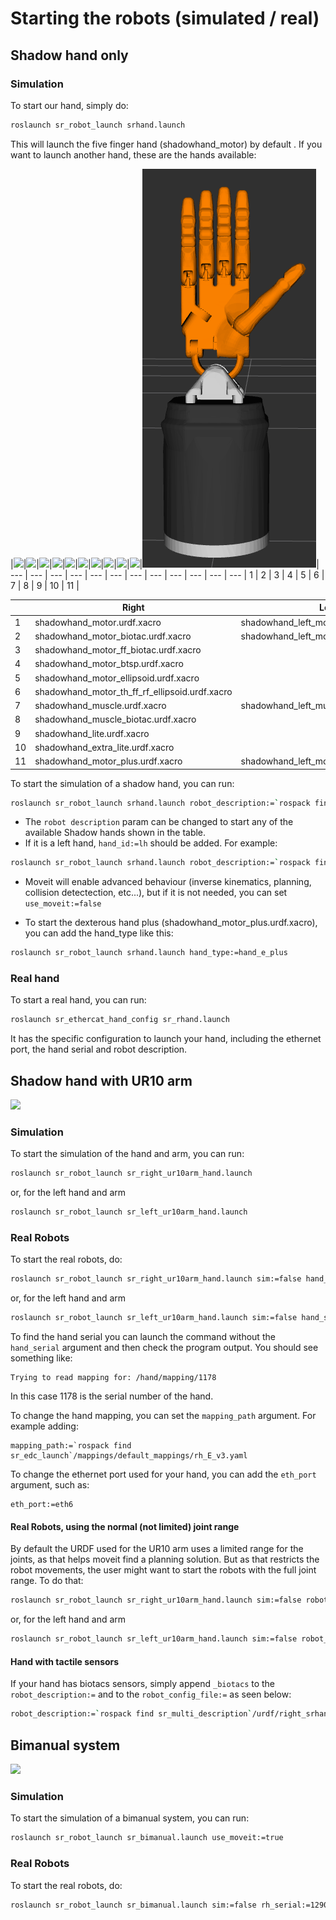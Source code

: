 # Starting the robots (simulated / real)

## Shadow hand only

### Simulation

To start our hand, simply do:
```bash
roslaunch sr_robot_launch srhand.launch
```

This will launch the five finger hand (shadowhand_motor) by default . If you want to launch another hand, these are the hands available:

|![](https://raw.githubusercontent.com/shadow-robot/sr_interface/indigo-devel/images/shadowhand_motor.png)|![](https://raw.githubusercontent.com/shadow-robot/sr_interface/indigo-devel/images/shadowhand_motor_biotac.png)|![](https://raw.githubusercontent.com/shadow-robot/sr_interface/indigo-devel/images/shadowhand_motor_ff_biotac.png)|![](https://raw.githubusercontent.com/shadow-robot/sr_interface/indigo-devel/images/shadowhand_motor_btsp.png)|![](https://raw.githubusercontent.com/shadow-robot/sr_interface/indigo-devel/images/shadowhand_motor_ellipsoid.png)|![](https://raw.githubusercontent.com/shadow-robot/sr_interface/indigo-devel/images/shadowhand_motor_th_ff_rf_ellipsoid.png)|![](https://raw.githubusercontent.com/shadow-robot/sr_interface/indigo-devel/images/shadowhand_muscle.png)|![](https://raw.githubusercontent.com/shadow-robot/sr_interface/indigo-devel/images/shadowhand_muscle_biotac.png)|![](https://raw.githubusercontent.com/shadow-robot/sr_interface/indigo-devel/images/shadowhand_lite.png)|![](https://raw.githubusercontent.com/shadow-robot/sr_interface/indigo-devel/images/shadowhand_extra_lite.png)|![](https://raw.githubusercontent.com/shadow-robot/sr_interface/indigo-devel/images/shadowhand_motor_plus.png)|
--- | --- | --- | --- | --- | --- | --- | --- | --- | --- | --- | --- |
1 | 2 | 3 | 4 | 5 | 6 | 7 | 8 | 9 | 10 | 11 |

|   | Right                                          | Left                                    | 
|---| ---------------------------------------------- |-----------------------------------------| 
|1  | shadowhand_motor.urdf.xacro                    | shadowhand_left_motor.urdf.xacro        | 
|2  | shadowhand_motor_biotac.urdf.xacro             | shadowhand_left_motor_biotac.urdf.xacro |
|3  | shadowhand_motor_ff_biotac.urdf.xacro          |                                         |
|4  | shadowhand_motor_btsp.urdf.xacro               |                                         |
|5  | shadowhand_motor_ellipsoid.urdf.xacro          |                                         |
|6  | shadowhand_motor_th_ff_rf_ellipsoid.urdf.xacro |                                |
|7  | shadowhand_muscle.urdf.xacro                   | shadowhand_left_muscle.urdf.xacro       |
|8  | shadowhand_muscle_biotac.urdf.xacro            |                                         |
|9  | shadowhand_lite.urdf.xacro                     |                                         |
|10 | shadowhand_extra_lite.urdf.xacro               |                                         |
|11 | shadowhand_motor_plus.urdf.xacro               | shadowhand_left_motor_plus.urdf.xacro   |



To start the simulation of a shadow hand, you can run:

```bash
roslaunch sr_robot_launch srhand.launch robot_description:=`rospack find sr_description`/robots/shadowhand_motor.urdf.xacro
```

* The `robot description` param can be changed to start any of the available Shadow hands shown in the table.
* If it is a left hand, `hand_id:=lh` should be added. For example: 
```bash
roslaunch sr_robot_launch srhand.launch robot_description:=`rospack find sr_description`/robots/shadowhand_left_motor.urdf.xacro hand_id:=lh
```
* Moveit will enable advanced behaviour (inverse kinematics, planning, collision detectection, etc...), but if it is not needed, you can set `use_moveit:=false`

* To start the dexterous hand plus (shadowhand_motor_plus.urdf.xacro), you can add the hand_type like this:
```bash
roslaunch sr_robot_launch srhand.launch hand_type:=hand_e_plus
```

### Real hand

To start a real hand, you can run:
```bash
roslaunch sr_ethercat_hand_config sr_rhand.launch
```
It has the specific configuration to launch your hand, including the ethernet port, the hand serial and robot description.

## Shadow hand with UR10 arm
![](https://raw.githubusercontent.com/shadow-robot/sr_interface/indigo-devel/images/ur10hand.png)

### Simulation
To start the simulation of the hand and arm, you can run:

```bash
roslaunch sr_robot_launch sr_right_ur10arm_hand.launch
```

or, for the left hand and arm

```bash
roslaunch sr_robot_launch sr_left_ur10arm_hand.launch
```

### Real Robots
To start the real robots, do:

```bash
roslaunch sr_robot_launch sr_right_ur10arm_hand.launch sim:=false hand_serial:=1178
```

or, for the left hand and arm

```bash
roslaunch sr_robot_launch sr_left_ur10arm_hand.launch sim:=false hand_serial:=1178
```

To find the hand serial you can launch the command without the `hand_serial` argument and then check the program output. You should see something like:

```
Trying to read mapping for: /hand/mapping/1178
```

In this case 1178 is the serial number of the hand.

To change the hand mapping, you can set the `mapping_path` argument. For example adding:
```
mapping_path:=`rospack find sr_edc_launch`/mappings/default_mappings/rh_E_v3.yaml
```

To change the ethernet port used for your hand, you can add the `eth_port` argument, such as:
```
eth_port:=eth6
```

#### Real Robots, using the normal (not limited) joint range

By default the URDF used for the UR10 arm uses a limited range for the joints, as that helps moveit find a planning solution. But as that restricts the robot movements, the user might want to start the robots with the full joint range. To do that:

```bash
roslaunch sr_robot_launch sr_right_ur10arm_hand.launch sim:=false robot_description:=`rospack find sr_multi_description`/urdf/right_srhand_ur10.urdf.xacro hand_serial:=1178
```

or, for the left hand and arm

```bash
roslaunch sr_robot_launch sr_left_ur10arm_hand.launch sim:=false robot_description:=`rospack find sr_multi_description`/urdf/left_srhand_ur10.urdf.xacro hand_serial:=1178
```

#### Hand with tactile sensors

If your hand has biotacs sensors, simply append `_biotacs` to the `robot_description:=` and to the `robot_config_file:=` as seen below:

```bash
robot_description:=`rospack find sr_multi_description`/urdf/right_srhand_ur10_joint_limited_biotacs.urdf.xacro robot_config_file:=`rospack find sr_multi_moveit_config`/config/robot_configs/right_sh_ur10_biotac.yaml
``` 

## Bimanual system
![](https://raw.githubusercontent.com/shadow-robot/sr_interface/indigo-devel/images/bimanual.png)

### Simulation
To start the simulation of a bimanual system, you can run:

```bash
roslaunch sr_robot_launch sr_bimanual.launch use_moveit:=true
```

### Real Robots
To start the real robots, do:

```bash
roslaunch sr_robot_launch sr_bimanual.launch sim:=false rh_serial:=1290 lh_serial:=1338
```
